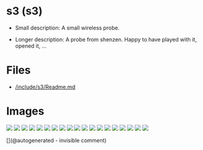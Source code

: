 # s3 (s3)

* Small description: A small wireless probe.

* Longer description: A probe from shenzen. Happy to have played with it, opened it, ...

# Files

* [/include/s3/Readme.md](/include/s3/Readme.md)


# Images

![](/include/s3/counter/IMAG008.png)
![](/include/s3/counter/IMAG009.png)
![](/include/s3/images/s320170917_122639.jpg)
![](/include/s3/images/201804/IMG_20180404_221820.jpg)
![](/include/s3/counter/IMAG007.png)
![](/include/s3/images/201804/IMG_20180404_221542.jpg)
![](/include/s3/images/201804/IMG_20180404_222155.jpg)
![](/include/s3/counter/IMAG003.png)
![](/include/s3/images/201804/IMG_20180404_221555.jpg)
![](/include/s3/counter/IMAG004.png)
![](/include/s3/images/201804/IMG_20180404_221715.jpg)
![](/include/s3/images/201804/IMG_20180404_221945.jpg)
![](/include/s3/images/201804/IMG_20180404_221657.jpg)
![](/include/s3/images/201804/IMG_20180404_221611.jpg)
![](/include/s3/images/s320170917_121608.jpg)
![](/include/s3/images/s320170917_121615.jpg)
![](/include/s3/images/201804/IMG_20180404_222007.jpg)
![](/include/s3/pulser/IMAG001.png)
![](/include/s3/images/s320170917_121404.jpg)




[](@autogenerated - invisible comment)